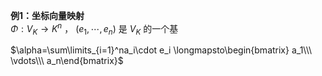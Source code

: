 **例1：坐标向量映射**    
 $\Phi:V_K\longrightarrow K^n$ ， $(e_1,\cdots,e_n)$ 是 $V_K$ 的一个基    
    
 $\alpha=\sum\limits_{i=1}^na_i\cdot e_i    
\longmapsto\begin{bmatrix}    
a_1\\\ \vdots\\\ a_n\end{bmatrix}$     

